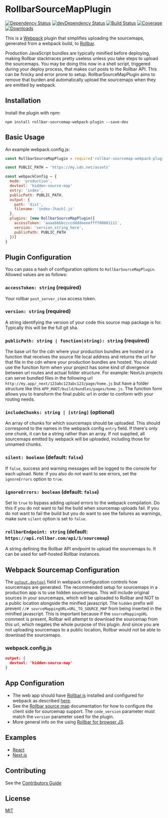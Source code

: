 # RollbarSourceMapPlugin

[![Dependency Status](https://img.shields.io/david/thredup/rollbar-sourcemap-webpack-plugin.svg?style=flat-square)](https://david-dm.org/thredup/rollbar-sourcemap-webpack-plugin)
[![devDependency Status](https://img.shields.io/david/dev/thredup/rollbar-sourcemap-webpack-plugin.svg?maxAge=2592000?style=flat-square)](https://david-dm.org/thredup/rollbar-sourcemap-webpack-plugin#info=devDependencies)
[![Build Status](https://img.shields.io/travis/thredup/rollbar-sourcemap-webpack-plugin.svg?style=flat-square)](https://travis-ci.org/thredup/rollbar-sourcemap-webpack-plugin)
[![Coverage](https://img.shields.io/codecov/c/github/thredup/rollbar-sourcemap-webpack-plugin/master.svg?style=flat-square)](https://codecov.io/gh/thredup/rollbar-sourcemap-webpack-plugin)
[![Downloads](https://img.shields.io/npm/dm/rollbar-sourcemap-webpack-plugin.svg?style=flat-square)](https://www.npmjs.com/package/rollbar-sourcemap-webpack-plugin)

This is a [Webpack](https://webpack.github.io) plugin that simplifies uploading the sourcemaps,
generated from a webpack build, to [Rollbar](https://rollbar.com).

Production JavaScript bundles are typically minified before deploying,
making Rollbar stacktraces pretty useless unless you take steps to upload the sourcemaps.
You may be doing this now in a shell script, triggered during your deploy process,
that makes curl posts to the Rollbar API. This can be finicky and error prone to setup.
RollbarSourceMapPlugin aims to remove that burden and automatically upload the sourcemaps when they are emitted by webpack.

## Installation

Install the plugin with npm:

```shell
npm install rollbar-sourcemap-webpack-plugin --save-dev
```

## Basic Usage

An example webpack.config.js:

```javascript
const RollbarSourceMapPlugin = require('rollbar-sourcemap-webpack-plugin')

const PUBLIC_PATH = 'https://my.cdn.net/assets'

const webpackConfig = {
  mode: 'production',
  devtool: 'hidden-source-map'
  entry: 'index',
  publicPath: PUBLIC_PATH,
  output: {
    path: 'dist',
    filename: 'index-[hash].js'
  },
  plugins: [new RollbarSourceMapPlugin({
    accessToken: 'aaaabbbbccccddddeeeeffff00001111',
    version: 'version_string_here',
    publicPath: PUBLIC_PATH
  })]
}
```

## Plugin Configuration

You can pass a hash of configuration options to `RollbarSourceMapPlugin`.
Allowed values are as follows:

### `accessToken: string` **(required)**

Your rollbar `post_server_item` access token.

### `version: string` **(required)**

A string identifying the version of your code this source map package is for. Typically this will be the full git sha.

### `publicPath: string | function(string): string` **(required)**

The base url for the cdn where your production bundles are hosted or a function that receives the source file local address and returns the url for that file in the cdn where your production bundles are hosted.
You should use the function form when your project has some kind of divergence between url routes and actual folder structure.
For example: NextJs projects can serve bundled files in the following url `http://my.app/_next/123abc123abc123/page/home.js` but have a folder structure like this `APP_ROOT/build/bundles/pages/home.js`.
The function form allows you to transform the final public url in order to conform with your routing needs.

### `includeChunks: string | [string]` **(optional)**

An array of chunks for which sourcemaps should be uploaded.
This should correspond to the names in the webpack config `entry` field.
If there's only one chunk, it can be a string rather than an array.
If not supplied, all sourcemaps emitted by webpack will be uploaded, including those for unnamed chunks.

### `silent: boolean` **(default: `false`)**

If `false`, success and warning messages will be logged to the console for each upload. Note: if you also do not want to see errors, set the `ignoreErrors` option to `true`.

### `ignoreErrors: boolean` **(default: `false`)**

Set to `true` to bypass adding upload errors to the webpack compilation. Do this if you do not want to fail the build when sourcemap uploads fail.
If you do not want to fail the build but you do want to see the failures as warnings, make sure `silent` option is set to `false`.

### `rollbarEndpoint: string` **(default: `https://api.rollbar.com/api/1/sourcemap`)**

A string defining the Rollbar API endpoint to upload the sourcemaps to. It can be used for self-hosted Rollbar instances.

## Webpack Sourcemap Configuration

The [`output.devtool`](https://webpack.js.org/configuration/devtool/) field in webpack configuration controls how sourcemaps are generated.
The recommended setup for sourcemaps in a production app is to use hidden sourcemaps.
This will include original sources in your sourcemaps, which will be uploaded to Rollbar and NOT to a public location alongside the minified javascript.
The `hidden` prefix will prevent `//# sourceMappingURL=URL_TO_SOURCE_MAP` from being inserted in the minified javascript.
This is important because if the `sourceMappingURL` comment is present,
Rollbar will attempt to download the sourcemap from this url, which negates the whole
purpose of this plugin. And since you are not uploading sourcemaps to a public location,
Rollbar would not be able to download the sourcemaps.

### webpack.config.js

```json
output: {
  devtool: 'hidden-source-map'
}
```

## App Configuration

- The web app should have [Rollbar.js](https://www.npmjs.com/package/rollbar) installed and configured for webpack as described [here](https://github.com/rollbar/rollbar.js/tree/master/examples/webpack#using-rollbar-with-webpack).
- See the [Rollbar source map](https://rollbar.com/docs/source-maps/) documentation
  for how to configure the client side for sourcemap support.
  The `code_version` parameter must match the `version` parameter used for the plugin.
- More general info on the using [Rollbar for browser JS](https://rollbar.com/docs/notifier/rollbar.js/).

## Examples

- [React](https://github.com/thredup/rollbar-sourcemap-webpack-plugin/tree/master/examples/react)
- [Next.js](https://github.com/thredup/rollbar-sourcemap-webpack-plugin/tree/master/examples/next-js)

## Contributing

See the [Contributors Guide](/CONTRIBUTING.md)

## License

[MIT](/LICENSE.md)
